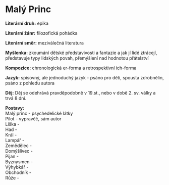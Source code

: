 # Malý Princ
**Literární druh:** epika

**Literární žánr:** filozofická pohádka

**Literární směr:** meziválečná literatura

**Myšlenka:** zkoumání dětské představivosti a fantazie a jak jí lidé ztrácejí, představuje typy lidských povah, přemýšlení nad hodnotou přátelství

**Kompozice:** chronologická er-forma a retrospektivní ich-forma

**Jazyk:** spisovný, ale jednoduchý jazyk - psáno pro děti, spousta zdrobnělin, psáno z pohledu autora

**Děj:** Děj se odehrává pravděpodobně v 19.st., nebo v době 2. sv. války a trvá 8 dní. 

**Postavy:**   
             Malý princ - psychedelické látky  
             Pilot - vypravěč, sám autor  
             Liška -   
             Had -   
             Král -   
             Lampář -   
             Zemědělec -   
             Domýšlivec -   
             Pijan -   
             Byznysmen -   
             Výhybkář -   
             Obchodník -   
             Růže -   
